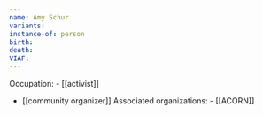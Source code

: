 ```yaml
---
name: Amy Schur
variants: 
instance-of: person
birth: 
death: 
VIAF: 
---
```

Occupation: - [[activist]]
- [[community organizer]]
Associated organizations: - [[ACORN]]